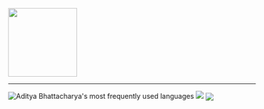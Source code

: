 <img src="https://media.giphy.com/media/3o7bu6KDIpS4OFRP6o/giphy.gif" width="140" height="140" />
<hr />

<img src="https://github-readme-stats.vercel.app/api/top-langs/?username=AdityaBhattacharya1&langs_count=10&theme=react&hide_border=true&layout=compact&card_width=445&bg_color=45,21222A,110121" alt="Aditya Bhattacharya's most frequently used languages">



  <img src="https://github-readme-stats.vercel.app/api?username=AdityaBhattacharya1&show_icons=true&theme=react&count_private=true&hide_border=true&custom_title=My Github Statistics&bg_color=35,21222A,110121" />


<img align="center" src="https://activity-graph.herokuapp.com/graph?username=AdityaBhattacharya1&theme=react-dark&hide_border=true&bg_color=110121" />




